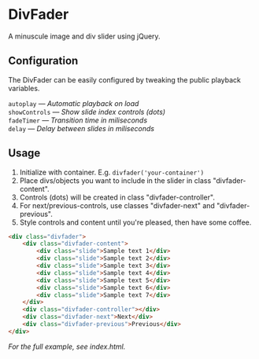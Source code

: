DivFader
========
A minuscule image and div slider using jQuery.


## Configuration
The DivFader can be easily configured by tweaking the public playback variables.

`autoplay` *— Automatic playback on load*  
`showControls` *— Show slide index controls (dots)*  
`fadeTimer` *— Transition time in miliseconds*  
`delay` *— Delay between slides in miliseconds*  
 
## Usage
1. Initialize with container. E.g. `divfader('your-container')`
2. Place divs/objects you want to include in the slider in class "divfader-content".
3. Controls (dots) will be created in class "divfader-controller".
4. For next/previous-controls, use classes "divfader-next" and "divfader-previous".
5. Style controls and content until you're pleased, then have some coffee.

```HTML
<div class="divfader">
	<div class="divfader-content">
		<div class="slide">Sample text 1</div>
		<div class="slide">Sample text 2</div>
		<div class="slide">Sample text 3</div>
		<div class="slide">Sample text 4</div>
		<div class="slide">Sample text 5</div>
		<div class="slide">Sample text 6</div>
		<div class="slide">Sample text 7</div>
	</div>
	<div class="divfader-controller"></div>
	<div class="divfader-next">Next</div>
	<div class="divfader-previous">Previous</div>
</div>
```

*For the full example, see index.html.*
